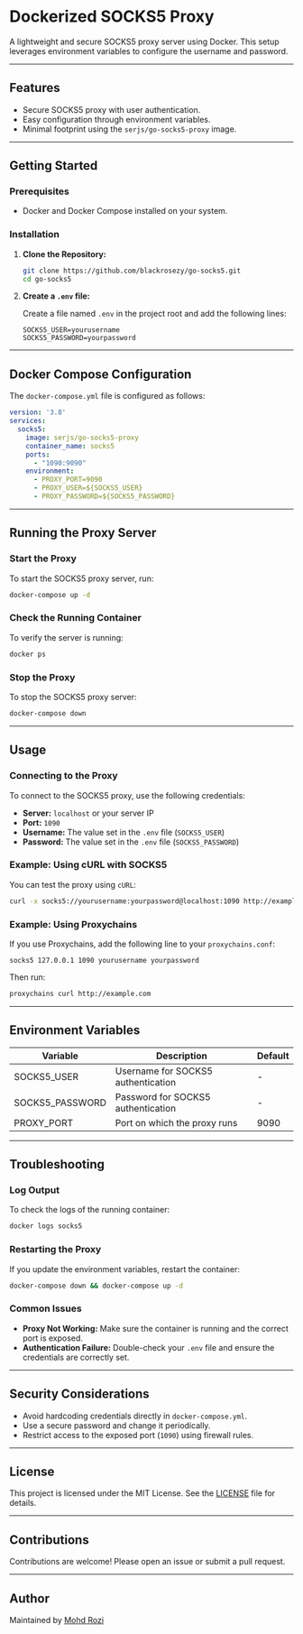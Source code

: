 
# Dockerized SOCKS5 Proxy

A lightweight and secure SOCKS5 proxy server using Docker. This setup leverages environment variables to configure the username and password.

---

## Features
- Secure SOCKS5 proxy with user authentication.
- Easy configuration through environment variables.
- Minimal footprint using the `serjs/go-socks5-proxy` image.

---

## Getting Started

### Prerequisites
- Docker and Docker Compose installed on your system.

### Installation

1. **Clone the Repository:**
   ```bash
   git clone https://github.com/blackrosezy/go-socks5.git
   cd go-socks5
   ```

2. **Create a `.env` file:**

   Create a file named `.env` in the project root and add the following lines:
   ```
   SOCKS5_USER=yourusername
   SOCKS5_PASSWORD=yourpassword
   ```

---

## Docker Compose Configuration

The `docker-compose.yml` file is configured as follows:

```yaml
version: '3.8'
services:
  socks5:
    image: serjs/go-socks5-proxy
    container_name: socks5
    ports:
      - "1090:9090"
    environment:
      - PROXY_PORT=9090
      - PROXY_USER=${SOCKS5_USER}
      - PROXY_PASSWORD=${SOCKS5_PASSWORD}
```

---

## Running the Proxy Server

### Start the Proxy
To start the SOCKS5 proxy server, run:
```bash
docker-compose up -d
```

### Check the Running Container
To verify the server is running:
```bash
docker ps
```

### Stop the Proxy
To stop the SOCKS5 proxy server:
```bash
docker-compose down
```

---

## Usage

### Connecting to the Proxy
To connect to the SOCKS5 proxy, use the following credentials:
- **Server:** `localhost` or your server IP
- **Port:** `1090`
- **Username:** The value set in the `.env` file (`SOCKS5_USER`)
- **Password:** The value set in the `.env` file (`SOCKS5_PASSWORD`)

### Example: Using cURL with SOCKS5
You can test the proxy using `cURL`:
```bash
curl -x socks5://yourusername:yourpassword@localhost:1090 http://example.com
```

### Example: Using Proxychains
If you use Proxychains, add the following line to your `proxychains.conf`:
```
socks5 127.0.0.1 1090 yourusername yourpassword
```
Then run:
```bash
proxychains curl http://example.com
```

---

## Environment Variables

| Variable       | Description                   | Default |
|---------------|-------------------------------|--------|
| SOCKS5_USER    | Username for SOCKS5 authentication | -      |
| SOCKS5_PASSWORD| Password for SOCKS5 authentication | -      |
| PROXY_PORT     | Port on which the proxy runs   | 9090   |

---

## Troubleshooting

### Log Output
To check the logs of the running container:
```bash
docker logs socks5
```

### Restarting the Proxy
If you update the environment variables, restart the container:
```bash
docker-compose down && docker-compose up -d
```

### Common Issues
- **Proxy Not Working:** Make sure the container is running and the correct port is exposed.
- **Authentication Failure:** Double-check your `.env` file and ensure the credentials are correctly set.

---

## Security Considerations
- Avoid hardcoding credentials directly in `docker-compose.yml`.
- Use a secure password and change it periodically.
- Restrict access to the exposed port (`1090`) using firewall rules.

---

## License
This project is licensed under the MIT License. See the [LICENSE](LICENSE) file for details.

---

## Contributions
Contributions are welcome! Please open an issue or submit a pull request.

---

## Author
Maintained by [Mohd Rozi](https://github.com/blackrosezy)
